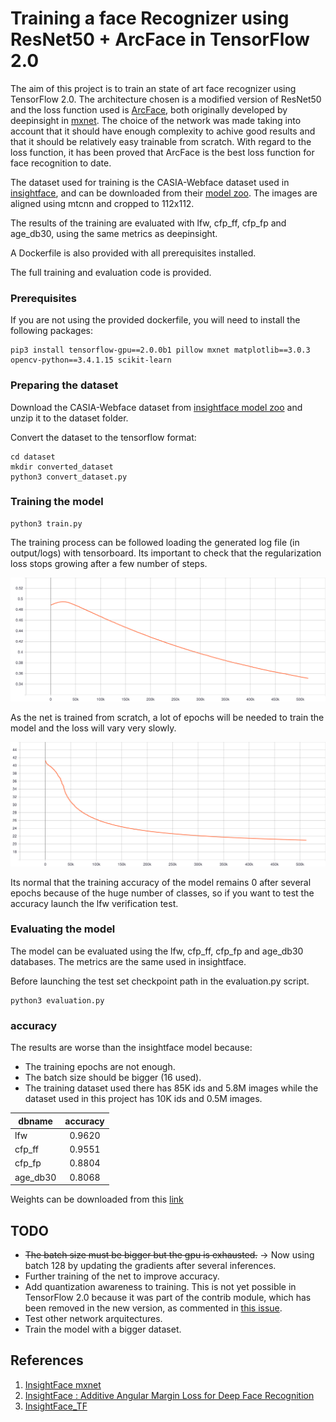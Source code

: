 # Training a face Recognizer using ResNet50 + ArcFace in TensorFlow 2.0

The aim of this project is to train an state of art face recognizer using TensorFlow 2.0. The architecture chosen is a modified version of ResNet50 and the loss function used is [ArcFace](https://arxiv.org/pdf/1801.07698.pdf), both originally developed by deepinsight in [mxnet](https://github.com/deepinsight/insightface). The choice of the network was made taking into account that it should have enough complexity to achive good results and that it should be relatively easy trainable from scratch. With regard to the loss function, it has been proved that ArcFace is the best loss function for face recognition to date.

The dataset used for training is the CASIA-Webface dataset used in [insightface](https://github.com/deepinsight/insightface), and can be downloaded from their [model zoo](https://github.com/deepinsight/insightface/wiki/Dataset-Zoo). The images are aligned using mtcnn and cropped to 112x112.

The results of the training are evaluated with lfw, cfp_ff, cfp_fp and age_db30, using the same metrics as deepinsight.

A Dockerfile is also provided with all prerequisites installed.

The full training and evaluation code is provided.

### Prerequisites

If you are not using the provided dockerfile, you will need to install the following packages:

```
pip3 install tensorflow-gpu==2.0.0b1 pillow mxnet matplotlib==3.0.3 opencv-python==3.4.1.15 scikit-learn
```

### Preparing the dataset

Download the CASIA-Webface dataset from [insightface model zoo](https://github.com/deepinsight/insightface/wiki/Dataset-Zoo) and unzip it to the dataset folder.

Convert the dataset to the tensorflow format:

```
cd dataset
mkdir converted_dataset
python3 convert_dataset.py
```

### Training the model

```
python3 train.py
```

The training process can be followed loading the generated log file (in output/logs) with tensorboard. Its important to check that the regularization loss stops growing after a few number of steps.

<img src="imgs/regularization_loss.svg">

As the net is trained from scratch, a lot of epochs will be needed to train the model and the loss will vary very slowly.

<img src="imgs/train_loss.svg">

Its normal that the training accuracy of the model remains 0 after several epochs because of the huge number of classes, so if you want to test the accuracy launch the lfw verification test.

### Evaluating the model

The model can be evaluated using the lfw, cfp_ff, cfp_fp and age_db30 databases. The metrics are the same used in insightface.

Before launching the test set checkpoint path in the evaluation.py script.

```
python3 evaluation.py
```

### accuracy

The results are worse than the insightface model because: 
* The training epochs are not enough.
* The batch size should be bigger (16 used).
* The training dataset used there has 85K ids and 5.8M images while the dataset used in this project has 10K ids and 0.5M images.

| dbname | accuracy |
| ----- |:-----:|
| lfw |0.9620|
| cfp_ff |0.9551|
| cfp_fp |0.8804|
| age_db30 |0.8068|

Weights can be downloaded from this [link](https://drive.google.com/open?id=1RrVazZAWgDL26HxtacdeHfOADWERDUHK)

## TODO
* ~~The batch size must be bigger but the gpu is exhausted.~~ -> Now using batch 128 by updating the gradients after several inferences.
* Further training of the net to improve accuracy.
* Add quantization awareness to training. This is not yet possible in TensorFlow 2.0 because it was part of the contrib module, which has been removed in the new version, as commented in [this issue](https://github.com/tensorflow/tensorflow/issues/27880).
* Test other network arquitectures.
* Train the model with a bigger dataset.

## References
1. [InsightFace mxnet](https://github.com/deepinsight/insightface)
2. [InsightFace : Additive Angular Margin Loss for Deep Face Recognition](https://arxiv.org/abs/1801.07698)
3. [InsightFace_TF](https://raw.githubusercontent.com/auroua/InsightFace_TF)
